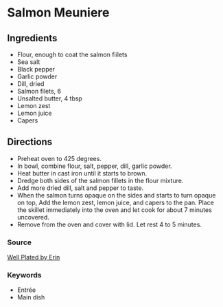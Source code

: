 # Salmon Meuniere

## Ingredients

- Flour, enough to coat the salmon fiilets
- Sea salt
- Black pepper
- Garlic powder
- Dill, dried
- Salmon filets, 6
- Unsalted butter, 4 tbsp
- Lemon zest
- Lemon juice
- Capers

## Directions

- Preheat oven to 425 degrees.
- In bowl, combine flour, salt, pepper, dill, garlic powder.
- Heat butter in cast iron until it starts to brown.
- Dredge both sides of the salmon fillets in the flour mixture.
- Add more dried dill, salt and pepper to taste.
- When the salmon turns opaque on the sides and starts to turn opaque on top,
  Add the lemon zest, lemon juice, and capers to the pan. Place the skillet immediately
  into the oven and let cook for about 7 minutes uncovered.
- Remove from the oven and cover with lid. Let rest 4 to 5 minutes.

### Source

[Well Plated by Erin](https://www.wellplated.com/salmon-meuniere/)

### Keywords

- Entrée
- Main dish
